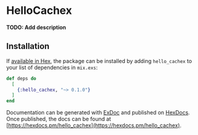 # HelloCachex

**TODO: Add description**

## Installation

If [available in Hex](https://hex.pm/docs/publish), the package can be installed
by adding `hello_cachex` to your list of dependencies in `mix.exs`:

```elixir
def deps do
  [
    {:hello_cachex, "~> 0.1.0"}
  ]
end
```

Documentation can be generated with [ExDoc](https://github.com/elixir-lang/ex_doc)
and published on [HexDocs](https://hexdocs.pm). Once published, the docs can
be found at [https://hexdocs.pm/hello_cachex](https://hexdocs.pm/hello_cachex).

